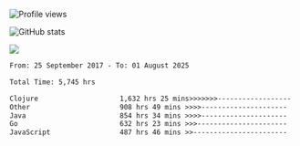 ![Profile views](https://komarev.com/ghpvc/?username=liuchong)

![GitHub stats](https://github-readme-stats.vercel.app/api?username=liuchong&show_icons=true)

<img src="https://cr-skills-chart-widget.azurewebsites.net/api/api?username=liuchong&skills=Java,JavaScript,Python,Go,Rust,Zig&show-other-skills=true"/>

<!--START_SECTION:waka-->

```txt
From: 25 September 2017 - To: 01 August 2025

Total Time: 5,745 hrs

Clojure                    1,632 hrs 25 mins>>>>>>>------------------   28.41 %
Other                      908 hrs 49 mins >>>>---------------------   15.82 %
Java                       854 hrs 34 mins >>>>---------------------   14.88 %
Go                         632 hrs 23 mins >>>----------------------   11.01 %
JavaScript                 487 hrs 46 mins >>-----------------------   08.49 %
```

<!--END_SECTION:waka-->
